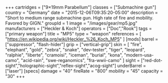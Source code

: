 +++
cartridges = ["9×19mm Parabellum"]
classes = ["Submachine gun"]
country = "Germany"
date = "2015-12-06T09:35:20-05:00"
description = "Short to medium range submachine gun. High rate of fire and mobility. Favored by GIGN."
groupId = 1
image = "/images/gear/mp5.jpg"
manufacturers = ["Heckler & Koch"]
operators = ["Doc","Rook"]
tags = ["primary weapon"]
title = "MP5"
type = "weapon"
references = [
  "https://en.wikipedia.org/wiki/Heckler_%26_Koch_MP5"
]
[mods]
  barrel = ["suppressor", "flash-hider"]
  grip = ["vertical-grip"]
  skin = [
    "fire",
    "elephant",
    "gold",
    "zebra",
    "snake",
    "dev-tester",
    "tiger",
    "leopard",
    "ralphie",
    "liberte",
    "cramoisi",
    "iceman",
    "burial",
    "kona",
    "modern-usa-camo",
    "acid-rain",
    "swe-reganomics",
    "fra-wwii-camo"
  ]
  sight = ["red-dot-sight","holographic-sight","reflex-sight","acog-sight"]
  underBarrel = ["laser"]
[specs]
  damage = "40"
  fireRate = "800"
  mobility = "45"
  capacity = "30"
+++
